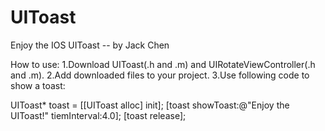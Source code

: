 UIToast
=======

Enjoy the IOS UIToast -- by Jack Chen

How to use:
1.Download UIToast(.h and .m) and UIRotateViewController(.h and .m).
2.Add downloaded files to your project.
3.Use following code to show a toast:

UIToast* toast = [[UIToast alloc] init];
[toast showToast:@"Enjoy the UIToast!" tiemInterval:4.0];
[toast release];
